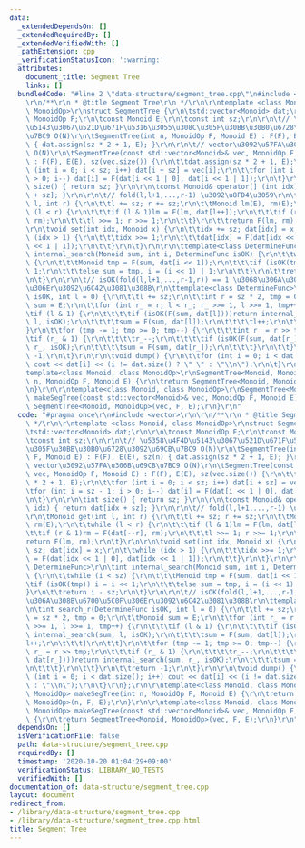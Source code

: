 ```yaml
---
data:
  _extendedDependsOn: []
  _extendedRequiredBy: []
  _extendedVerifiedWith: []
  _pathExtension: cpp
  _verificationStatusIcon: ':warning:'
  attributes:
    document_title: Segment Tree
    links: []
  bundledCode: "#line 2 \"data-structure/segment_tree.cpp\"\n#include <vector>\r\n\
    \r\n/**\r\n * @title Segment Tree\r\n */\r\n\r\ntemplate <class Monoid, class\
    \ MonoidOp>\r\nstruct SegmentTree {\r\n\tstd::vector<Monoid> dat;\r\n\r\n\tconst\
    \ MonoidOp F;\r\n\tconst Monoid E;\r\n\tconst int sz;\r\n\r\n\t// \u5358\u4F4D\
    \u5143\u3067\u521D\u671F\u5316\u3055\u308C\u305F\u30BB\u30B0\u6728\u3092\u69CB\
    \u7BC9 O(N)\r\n\tSegmentTree(int n, MonoidOp F, Monoid E) : F(F), E(E), sz(n)\
    \ { dat.assign(sz * 2 + 1, E); }\r\n\r\n\t// vector\u3092\u57FA\u306B\u69CB\u7BC9\
    \ O(N)\r\n\tSegmentTree(const std::vector<Monoid>& vec, MonoidOp F, Monoid E)\
    \ : F(F), E(E), sz(vec.size()) {\r\n\t\tdat.assign(sz * 2 + 1, E);\r\n\t\tfor\
    \ (int i = 0; i < sz; i++) dat[i + sz] = vec[i];\r\n\t\tfor (int i = sz - 1; i\
    \ > 0; i--) dat[i] = F(dat[i << 1 | 0], dat[i << 1 | 1]);\r\n\t}\r\n\r\n\tint\
    \ size() { return sz; }\r\n\r\n\tconst Monoid& operator[] (int idx) { return dat[idx\
    \ + sz]; }\r\n\r\n\t// fold(l,l+1,...,r-1) \u3092\u8FD4\u3059\r\n\tMonoid get(int\
    \ l, int r) {\r\n\t\tl += sz; r += sz;\r\n\t\tMonoid lm(E), rm(E);\r\n\t\twhile\
    \ (l < r) {\r\n\t\t\tif (l & 1)lm = F(lm, dat[l++]);\r\n\t\t\tif (r & 1)rm = F(dat[--r],\
    \ rm);\r\n\t\t\tl >>= 1; r >>= 1;\r\n\t\t}\r\n\t\treturn F(lm, rm);\r\n\t}\r\n\
    \r\n\tvoid set(int idx, Monoid x) {\r\n\t\tidx += sz; dat[idx] = x;\r\n\t\twhile\
    \ (idx > 1) {\r\n\t\t\tidx >>= 1;\r\n\t\t\tdat[idx] = F(dat[idx << 1 | 0], dat[idx\
    \ << 1 | 1]);\r\n\t\t}\r\n\t}\r\n\r\n\ttemplate<class DetermineFunc>\r\n\tint\
    \ internal_search(Monoid sum, int i, DetermineFunc isOK) {\r\n\t\twhile (i < sz)\
    \ {\r\n\t\t\tMonoid tmp = F(sum, dat[i << 1]);\r\n\t\t\tif (isOK(tmp)) i = i <<\
    \ 1;\r\n\t\t\telse sum = tmp, i = (i << 1) | 1;\r\n\t\t}\r\n\t\treturn i - sz;\r\
    \n\t}\r\n\r\n\t// isOK(fold(l,l+1,...,r-1,r)) == 1 \u3068\u306A\u308B\u6700\u5C0F\
    \u306Er\u3092\u6C42\u3081\u308B\r\n\ttemplate<class DetermineFunc>\r\n\tint search_r(DetermineFunc\
    \ isOK, int l = 0) {\r\n\t\tl += sz;\r\n\t\tint r = sz * 2, tmp = 0;\r\n\t\tMonoid\
    \ sum = E;\r\n\t\tfor (int r_ = r; l < r_; r_ >>= 1, l >>= 1, tmp++) {\r\n\t\t\
    \tif (l & 1) {\r\n\t\t\t\tif (isOK(F(sum, dat[l])))return internal_search(sum,\
    \ l, isOK);\r\n\t\t\t\tsum = F(sum, dat[l]);\r\n\t\t\t\tl++;\r\n\t\t\t}\r\n\t\t\
    }\r\n\t\tfor (tmp -= 1; tmp >= 0; tmp--) {\r\n\t\t\tint r_ = r >> tmp;\r\n\t\t\
    \tif (r_ & 1) {\r\n\t\t\t\tr_--;\r\n\t\t\t\tif (isOK(F(sum, dat[r_])))return internal_search(sum,\
    \ r_, isOK);\r\n\t\t\t\tsum = F(sum, dat[r_]);\r\n\t\t\t}\r\n\t\t}\r\n\t\treturn\
    \ -1;\r\n\t}\r\n\r\n\tvoid dump() {\r\n\t\tfor (int i = 0; i < dat.size(); i++)\
    \ cout << dat[i] << (i != dat.size() ? \" \" : \"\\n\");\r\n\t}\r\n};\r\n\r\n\
    template<class Monoid, class MonoidOp>\r\nSegmentTree<Monoid, MonoidOp> makeSegTree(int\
    \ n, MonoidOp F, Monoid E) {\r\n\treturn SegmentTree<Monoid, MonoidOp>(n, F, E);\r\
    \n}\r\n\r\ntemplate<class Monoid, class MonoidOp>\r\nSegmentTree<Monoid, MonoidOp>\
    \ makeSegTree(const std::vector<Monoid>& vec, MonoidOp F, Monoid E) {\r\n\treturn\
    \ SegmentTree<Monoid, MonoidOp>(vec, F, E);\r\n}\r\n"
  code: "#pragma once\r\n#include <vector>\r\n\r\n/**\r\n * @title Segment Tree\r\n\
    \ */\r\n\r\ntemplate <class Monoid, class MonoidOp>\r\nstruct SegmentTree {\r\n\
    \tstd::vector<Monoid> dat;\r\n\r\n\tconst MonoidOp F;\r\n\tconst Monoid E;\r\n\
    \tconst int sz;\r\n\r\n\t// \u5358\u4F4D\u5143\u3067\u521D\u671F\u5316\u3055\u308C\
    \u305F\u30BB\u30B0\u6728\u3092\u69CB\u7BC9 O(N)\r\n\tSegmentTree(int n, MonoidOp\
    \ F, Monoid E) : F(F), E(E), sz(n) { dat.assign(sz * 2 + 1, E); }\r\n\r\n\t//\
    \ vector\u3092\u57FA\u306B\u69CB\u7BC9 O(N)\r\n\tSegmentTree(const std::vector<Monoid>&\
    \ vec, MonoidOp F, Monoid E) : F(F), E(E), sz(vec.size()) {\r\n\t\tdat.assign(sz\
    \ * 2 + 1, E);\r\n\t\tfor (int i = 0; i < sz; i++) dat[i + sz] = vec[i];\r\n\t\
    \tfor (int i = sz - 1; i > 0; i--) dat[i] = F(dat[i << 1 | 0], dat[i << 1 | 1]);\r\
    \n\t}\r\n\r\n\tint size() { return sz; }\r\n\r\n\tconst Monoid& operator[] (int\
    \ idx) { return dat[idx + sz]; }\r\n\r\n\t// fold(l,l+1,...,r-1) \u3092\u8FD4\u3059\
    \r\n\tMonoid get(int l, int r) {\r\n\t\tl += sz; r += sz;\r\n\t\tMonoid lm(E),\
    \ rm(E);\r\n\t\twhile (l < r) {\r\n\t\t\tif (l & 1)lm = F(lm, dat[l++]);\r\n\t\
    \t\tif (r & 1)rm = F(dat[--r], rm);\r\n\t\t\tl >>= 1; r >>= 1;\r\n\t\t}\r\n\t\t\
    return F(lm, rm);\r\n\t}\r\n\r\n\tvoid set(int idx, Monoid x) {\r\n\t\tidx +=\
    \ sz; dat[idx] = x;\r\n\t\twhile (idx > 1) {\r\n\t\t\tidx >>= 1;\r\n\t\t\tdat[idx]\
    \ = F(dat[idx << 1 | 0], dat[idx << 1 | 1]);\r\n\t\t}\r\n\t}\r\n\r\n\ttemplate<class\
    \ DetermineFunc>\r\n\tint internal_search(Monoid sum, int i, DetermineFunc isOK)\
    \ {\r\n\t\twhile (i < sz) {\r\n\t\t\tMonoid tmp = F(sum, dat[i << 1]);\r\n\t\t\
    \tif (isOK(tmp)) i = i << 1;\r\n\t\t\telse sum = tmp, i = (i << 1) | 1;\r\n\t\t\
    }\r\n\t\treturn i - sz;\r\n\t}\r\n\r\n\t// isOK(fold(l,l+1,...,r-1,r)) == 1 \u3068\
    \u306A\u308B\u6700\u5C0F\u306Er\u3092\u6C42\u3081\u308B\r\n\ttemplate<class DetermineFunc>\r\
    \n\tint search_r(DetermineFunc isOK, int l = 0) {\r\n\t\tl += sz;\r\n\t\tint r\
    \ = sz * 2, tmp = 0;\r\n\t\tMonoid sum = E;\r\n\t\tfor (int r_ = r; l < r_; r_\
    \ >>= 1, l >>= 1, tmp++) {\r\n\t\t\tif (l & 1) {\r\n\t\t\t\tif (isOK(F(sum, dat[l])))return\
    \ internal_search(sum, l, isOK);\r\n\t\t\t\tsum = F(sum, dat[l]);\r\n\t\t\t\t\
    l++;\r\n\t\t\t}\r\n\t\t}\r\n\t\tfor (tmp -= 1; tmp >= 0; tmp--) {\r\n\t\t\tint\
    \ r_ = r >> tmp;\r\n\t\t\tif (r_ & 1) {\r\n\t\t\t\tr_--;\r\n\t\t\t\tif (isOK(F(sum,\
    \ dat[r_])))return internal_search(sum, r_, isOK);\r\n\t\t\t\tsum = F(sum, dat[r_]);\r\
    \n\t\t\t}\r\n\t\t}\r\n\t\treturn -1;\r\n\t}\r\n\r\n\tvoid dump() {\r\n\t\tfor\
    \ (int i = 0; i < dat.size(); i++) cout << dat[i] << (i != dat.size() ? \" \"\
    \ : \"\\n\");\r\n\t}\r\n};\r\n\r\ntemplate<class Monoid, class MonoidOp>\r\nSegmentTree<Monoid,\
    \ MonoidOp> makeSegTree(int n, MonoidOp F, Monoid E) {\r\n\treturn SegmentTree<Monoid,\
    \ MonoidOp>(n, F, E);\r\n}\r\n\r\ntemplate<class Monoid, class MonoidOp>\r\nSegmentTree<Monoid,\
    \ MonoidOp> makeSegTree(const std::vector<Monoid>& vec, MonoidOp F, Monoid E)\
    \ {\r\n\treturn SegmentTree<Monoid, MonoidOp>(vec, F, E);\r\n}\r\n"
  dependsOn: []
  isVerificationFile: false
  path: data-structure/segment_tree.cpp
  requiredBy: []
  timestamp: '2020-10-20 01:04:29+09:00'
  verificationStatus: LIBRARY_NO_TESTS
  verifiedWith: []
documentation_of: data-structure/segment_tree.cpp
layout: document
redirect_from:
- /library/data-structure/segment_tree.cpp
- /library/data-structure/segment_tree.cpp.html
title: Segment Tree
---
```

